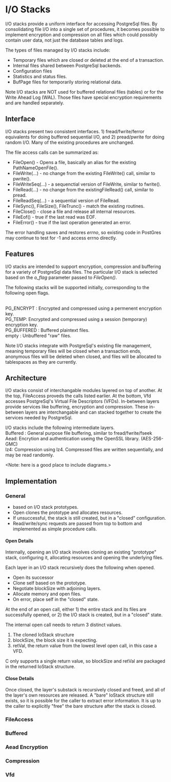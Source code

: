 # I/O Stacks
I/O stacks provide a uniform interface for accessing PostgreSql files. 
By consolidating file I/O into a single set of procedures, it becomes possible to implement
encryption and compression on all files which could possibly contain user data, not just the 
database tables and logs.

The types of files managed by I/O stacks include:
 - Temporary files which are closed or deleted at the end of a transaction.
 - Internal files  shared between PostgreSql backends.
 - Configuration files
 - Statistics and status files.
 - BufPage files for temporarily storing relational data.

Note I/O stacks are NOT used for buffered relational files (tables) or for the Write Ahead Log (WAL).
Those files have special encryption requirements and are handled separately.

## Interface
I/O stacks present two consistent interfaces. 1) fread/fwrite/ferror equivalents for doing
buffered sequential I/O, and 2) pread/pwrite for doing random I/O. Many of the existing procedures
are unchanged.

The file access calls can be summarized as:
 - FileOpen() - Opens a file, basically an alias for the existing PathNameOpenFile().
 - FileWrite(...) - no change from the existing  FileWrite() call, similar to pwrite().
 - FileWriteSeq(...) - a sequenctial version of FileWrite, similar to fwrite().
 - FileRead(...) - no change from the existingFileRead() call, similar to pread.
 - FileReadSeq(...) - a sequential version of FileRead.
 - FileSync(), FileSize(), FileTrunc() - match the existing routines.
 - FileClose() - close a file and release all internal resources.
 - FileEof() - true if the last read was EOF.
 - FileError() - true if the last operation generated an error.

The error handling saves and restores *errno*, so existing code in PostGres may continue
to test for -1 and access errno directly.

## Features
I/O stacks are intended to support encryption, compression and buffering for a variety of PostgreSql
data files. The particular I/O stack is selected based on the *o_flag* parameter passed to *FileOpen()*.

The following stacks will be supported initially, corresponding to the following open flags.
  
<br> PG_ENCRYPT : Encrypted and compressed using a permenent encryption key.
<br>PG_TEMP: Encrypted and compressed using a session (temporary) encryption key.
<br> PG_BUFFERED : Buffered plaintext files.
<br> empty : Unbuffered "raw" files.

Note I/O stacks integrate with PostgreSql's existing file management, meaning temporary
files will be closed when a transaction ends, anonymous files will be deleted when closed, and
files will be allocated to tablespaces as they are currently.

## Architecture
I/O stacks consist of interchangable modules layered on top of another.
At the top, FileAccess proveds the calls listed earlier.
At the bottom, Vfd accesses PostgreSql's Virtual File Descriptors (VFDs). 
In-between layers provide services like buffering, encryption and compression. 
These in-between layers are interchangable and can stacked together to create the services
needed by PostgreSql.

I/O stacks include the following intermediate layers.
<br>Buffered : General purpose file buffering, similar to fread/fwrite/fseek
<br>Aead: Encrytion and authentication useing the OpenSSL library. (AES-256-GMC)
<br>lz4: Compression using lz4. Compressed files are written sequentially, and may
be read randomly.

<Note: here is a good place to include diagrams.>

## Implementation
### General
 - based on I/O stack prototypes.
 - Open clones the prototype and allocates resources.
 - If unsuccessful, the stack is still created, but in a "closed" configuration.
 - Read/write/sync requests are passed from top to bottom and implemented as simple procedure calls.

#### Open Details
Internally, opening an I/O stack involves cloning an existing "prototype" stack,
configuring it, allocating resources and opening the underlying files.

Each layer in an I/O stack recursively does the following when opened.
- Open its successor
- Clone self based on the prototype.
- Negotiate blockSize with adjoining layers.
- Allocate memory and open files.
- On error, place self in the "closed" state.

At the end of an open call, either 1) the entire stack and its files are successfully opened,
or 2) the I/O stack is created, but in a "closed" state.

The internal open call needs to return 3 distinct values.
1) The cloned IoStack structure
2) blockSize, the block size it is expecting.
3) retVal, the return value from the lowest level open call, in this case a VFD.

C only supports a single return value, so blockSize and retVal are packaged in the 
returned IoStack structure.

#### Close Details
Once closed, the layer's substack is recursively closed and freed, and all of the layer's 
own resources are released. A "bare" IoStack structure still exists, so it is 
possible for the caller to extract error information. It is up to the caller to explicitly "free"
the bare structure after the stack is closed.

### FileAccess

### Buffered

### Aead Encryption

### Compression

### Vfd
